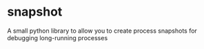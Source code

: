 # snapshot
A small python library to allow you to create process snapshots for debugging long-running processes
